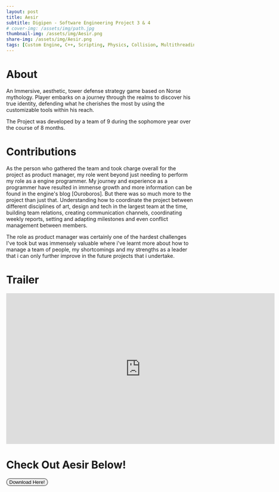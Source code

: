 ```yaml
---
layout: post
title: Aesir 
subtitle: Digipen - Software Engineering Project 3 & 4
# cover-img: /assets/img/path.jpg
thumbnail-img: /assets/img/Aesir.png
share-img: /assets/img/Aesir.png
tags: [Custom Engine, C++, Scripting, Physics, Collision, Multithreading]
---
```


# About
An Immersive, aesthetic, tower defense strategy game based on Norse mythology. Player embarks on a journey through the realms to discover his true identity, defending what he cherishes the most by using the customizable tools within his reach.

The Project was developed by a team of 9 during the sophomore year over the course of 8 months.

# Contributions
As the person who gathered the team and took charge overall for the project as product manager, my role went beyond just needing to perform my role as a engine programmer. My journey and experience as a programmer have resulted in immense growth and more information can be found in the engine's blog [Ouroboros].
But there was so much more to the project than just that. Understanding how to coordinate the project between different disciplines of art, design and tech in the largest team at the time, building team relations, creating communication channels, coordinating weekly reports, setting and adapting milestones and even conflict management between members. 

The role as product manager was certainly one of the hardest challenges I've took but was immensely valuable where i've learnt more about how to manage a team of people, my shortcomings and my strengths as a leader that i can only further improve in the future projects that i undertake.

# Trailer
<iframe width="720" height="405" src="https://www.youtube.com/embed/OdvsTIyBZnE" title="YouTube video player" frameborder="0" allow="accelerometer; autoplay; clipboard-write; encrypted-media; gyroscope; picture-in-picture" allowfullscreen></iframe>

# Check Out Aesir Below!

<form action="https://arcade.digipen.edu/games/aesir" method="get">
    <button style="border: 2px solid grey;border-radius: 10px;" formtarget="_blank">Download Here!
    </button>
</form>